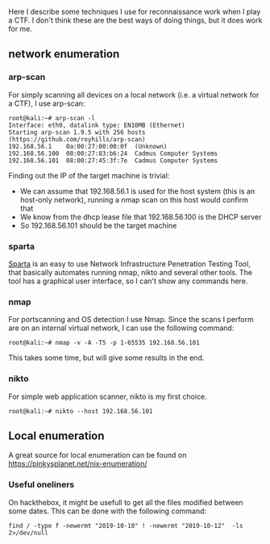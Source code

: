 Here I describe some techniques I use for reconnaissance work when I play a CTF. I don't think these are the best ways of doing things, but it does work for me.

## network enumeration

### arp-scan

For simply scanning all devices on a local network (i.e. a virtual network for a CTF), I use arp-scan:

```
root@kali:~# arp-scan -l
Interface: eth0, datalink type: EN10MB (Ethernet)
Starting arp-scan 1.9.5 with 256 hosts (https://github.com/royhills/arp-scan)
192.168.56.1    0a:00:27:00:00:0f  (Unknown)
192.168.56.100  08:00:27:83:b6:24  Cadmus Computer Systems
192.168.56.101  08:00:27:45:3f:7e  Cadmus Computer Systems
```

Finding out the IP of the target machine is trivial:
- We can assume that 192.168.56.1 is used for the host system (this is an host-only network), running a nmap scan on this host would confirm that
- We know from the dhcp lease file that 192.168.56.100 is the DHCP server
- So 192.168.56.101 should be the target machine

### sparta

[Sparta](https://github.com/SECFORCE/sparta) is an easy to use Network Infrastructure Penetration Testing Tool, that basically automates running nmap, nikto and several other tools. The tool has a graphical user interface, so I can't show any commands here.

### nmap

For portscanning and OS detection I use Nmap. Since the scans I perform are on an internal virtual network, I can use the following command:

```
root@kali:~# nmap -v -A -T5 -p 1-65535 192.168.56.101
```
This takes some time, but will give some results in the end.

### nikto

For simple web application scanner, nikto is my first choice.

```
root@kali:~# nikto --host 192.168.56.101
```

## Local enumeration

A great source for local enumeration can be found on https://pinkysplanet.net/nix-enumeration/

### Useful oneliners

On hackthebox, it might be usefull to get all the files modified between some dates. This can be done with the following command:
```
find / -type f -newermt "2019-10-10" ! -newermt "2019-10-12"  -ls 2>/dev/null
```
